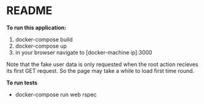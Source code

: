 # README

**To run this application:**
1. docker-compose build   
2. docker-compose up  
3. in your browser navigate to [docker-machine ip]:3000

Note that the fake user data is only requested when the root action recieves its first GET request. So the page may take a while to load first time round.

**To run tests**
- docker-compose run web rspec
